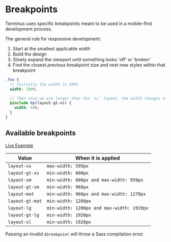 # Breakpoints

Terminus uses specific breakpoints meant to be used in a mobile-first development process.

The general rule for responsive development:

1. Start at the smallest applicable width
1. Build the design
1. Slowly expand the viewport until something looks 'off' or 'broken'
1. Find the closest _previous_ breakpoint size and nest new styles within that breakpoint

```scss
.foo {
  // Initially the width is 100%
  width: 100%;

  // Then once we are larger than the `xs` layout, the width changes to 50%
  @include bp(layout-gt-xs) {
    width: 50%;
  }
}
```

## Available breakpoints

[Live Example][demo]

| Value           | When it is applied                        |
|-----------------|-------------------------------------------|
| `layout-xs`     | `max-width: 599px`                        |
| `layout-gt-xs`  | `min-width: 600px`                        |
| `layout-sm`     | `min-width: 600px and max-width: 959px`   |
| `layout-gt-sm`  | `min-width: 960px`                        |
| `layout-mat`    | `min-width: 960px and max-width: 1279px`  |
| `layout-gt-mat` | `min-width: 1280px`                       |
| `layout-lg`     | `min-width: 1280px and max-width: 1919px` |
| `layout-gt-lg`  | `min-width: 1920px`                       |
| `layout-xl`     | `min-width: 1920px`                       |


Passing an invalid `$breakpoint` will throw a Sass compilation error.


<!-- Links -->
[demo]: https://terminus-ui-demos.stackblitz.io/components/breakpoints

